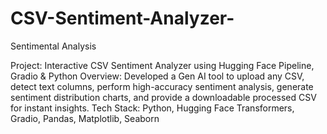 # CSV-Sentiment-Analyzer-
Sentimental Analysis


Project: Interactive CSV Sentiment Analyzer using Hugging Face Pipeline, Gradio & Python
Overview: Developed a Gen AI tool to upload any CSV, detect text columns, perform high-accuracy sentiment analysis, generate sentiment distribution charts, and provide a downloadable processed CSV for instant insights.
Tech Stack: Python, Hugging Face Transformers, Gradio, Pandas, Matplotlib, Seaborn
